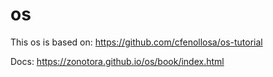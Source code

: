 # os

This os is based on: https://github.com/cfenollosa/os-tutorial


Docs: https://zonotora.github.io/os/book/index.html